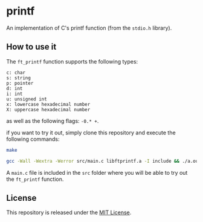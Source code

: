 # printf
 An implementation of C's printf function (from the ```stdio.h``` library).

## How to use it
The ```ft_printf``` function supports the following types: 
```
c: char
s: string
p: pointer
d: int
i: int
u: unsigned int
x: lowercase hexadecimal number
X: uppercase hexadecimal number
```

as well as the following flags: ```-0.* +```.

if you want to try it out, simply clone this repository and execute the following commands:
```bash
make
```
```bash
gcc -Wall -Wextra -Werror src/main.c libftprintf.a -I include && ./a.out
```

A ```main.c``` file is included in the ```src``` folder where you will be able to try out the ```ft_printf``` function.

## License
This repository is released under the [MIT License](https://github.com/maxdesalle/printf/blob/main/LICENSE).
